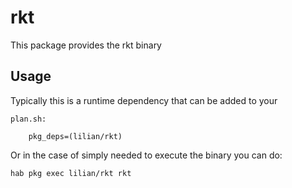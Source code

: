 # rkt

This package provides the rkt binary

## Usage

Typically this is a runtime dependency that can be added to your

```
plan.sh:

    pkg_deps=(lilian/rkt)
```

Or in the case of simply needed to execute the binary you can do:

`hab pkg exec lilian/rkt rkt`
